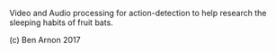 Video and Audio processing for action-detection to help research the sleeping habits of fruit bats.

(c) Ben Arnon 2017
